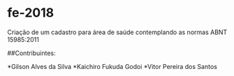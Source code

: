 # fe-2018
Criação de um cadastro para área de saúde contemplando as normas ABNT 15985:2011

##Contribuintes:

*Gilson Alves da Silva
*Kaichiro Fukuda Godoi
*Vitor Pereira dos Santos
